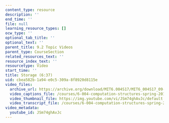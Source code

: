 ```yaml
---
content_type: resource
description: ''
end_time: ''
file: null
learning_resource_types: []
ocw_type: ''
optional_tab_title: ''
optional_text: ''
parent_title: 9.2 Topic Videos
parent_type: CourseSection
related_resources_text: ''
resource_index_text: ''
resourcetype: Video
start_time: ''
title: Storage (6:37)
uid: cbea582b-1a94-e0c5-309a-8f8920d8115e
video_files:
  archive_url: https://archive.org/download/MIT6.004S17/MIT6_004S17_09-02-04_300k.mp4
  video_captions_file: /courses/6-004-computation-structures-spring-2017/4885fb5e56c95ac890c153f237349c3d_JSm74ghAvJc.vtt
  video_thumbnail_file: https://img.youtube.com/vi/JSm74ghAvJc/default.jpg
  video_transcript_file: /courses/6-004-computation-structures-spring-2017/d4d7b8f16f848c543b8256dc9104e704_JSm74ghAvJc.pdf
video_metadata:
  youtube_id: JSm74ghAvJc
---
```

